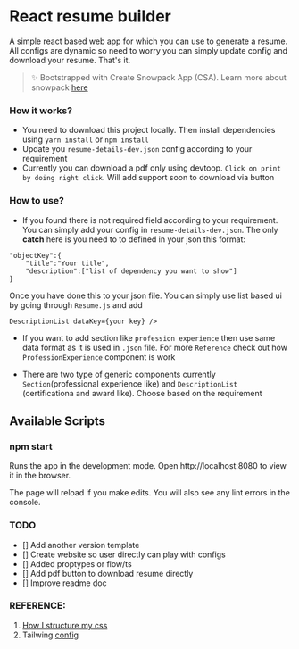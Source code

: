 # React resume builder

A simple react based web app for which you can use to generate a resume. All configs are dynamic so need to worry you can simply update config and download your resume. That's it.

> ✨ Bootstrapped with Create Snowpack App (CSA). Learn more about snowpack [here](https://www.snowpack.dev/)

### How it works?

- You need to download this project locally. Then install dependencies using `yarn install` or `npm install`
- Update you `resume-details-dev.json` config according to your requirement
- Currently you can download a pdf only using devtoop. `Click on print by doing right click`. Will add support soon to download via button

### How to use?

- If you found there is not required field according to your requirement. You can simply add your config in `resume-details-dev.json`. The only **catch** here is you need to to defined in your json this format:

```
"objectKey":{
    "title":"Your title",
    "description":["list of dependency you want to show"]
}

```

Once you have done this to your json file. You can simply use list based ui by going through `Resume.js` and add

```
DescriptionList dataKey={your key} />

```

- If you want to add section like `profession experience` then use same data format as it is used in `.json` file. For more `Reference` check out how `ProfessionExperience` component is work

- There are two type of generic components currently `Section`(professional experience like) and `DescriptionList` (certificationa and award like). Choose based on the requirement

## Available Scripts

### npm start

Runs the app in the development mode.
Open http://localhost:8080 to view it in the browser.

The page will reload if you make edits.
You will also see any lint errors in the console.

### TODO

- [] Add another version template
- [] Create website so user directly can play with configs
- [] Added proptypes or flow/ts
- [] Add pdf button to download resume directly
- [] Improve readme doc

### REFERENCE:

1. [How I structure my css](https://matthiasott.com/notes/how-i-structure-my-css)
2. Tailwing [config](https://github.com/tailwindlabs/tailwindcss/blob/master/stubs/defaultConfig.stub.js)
